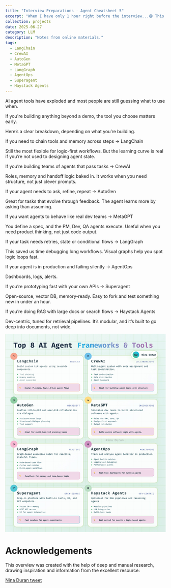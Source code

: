 ```yaml
---
title: "Interview Preparations - Agent Cheatsheet 5"
excerpt: "When I have only 1 hour right before the interview...😅 This is about AI Agent Frameworks<br/><img src='/images/AI_agent_framework.jpg'>"
collection: projects
date: 2025-06-27
category: LLM
description: "Notes from online materials."
tags:
  - LangChain
  - CrewAI
  - AutoGen
  - MetaGPT
  - LangGraph
  - AgentOps
  - Superagent
  - Haystack Agents
---
```



AI agent tools have exploded and most people are still guessing what to use when. 

If you're building anything beyond a demo, the tool you choose matters early.

Here’s a clear breakdown, depending on what you’re building.

If you need to chain tools and memory across steps → LangChain

Still the most flexible for logic-first workflows.
But the learning curve is real if you’re not used to designing agent state.

If you’re building teams of agents that pass tasks → CrewAI

Roles, memory and handoff logic baked in.
It works when you need structure, not just clever prompts.

If your agent needs to ask, refine, repeat → AutoGen

Great for tasks that evolve through feedback.
The agent learns more by asking than assuming.

If you want agents to behave like real dev teams → MetaGPT

You define a spec, and the PM, Dev, QA agents execute.
Useful when you need product thinking, not just code output.

If your task needs retries, state or conditional flows → LangGraph

This saved us time debugging long workflows.
Visual graphs help you spot logic loops fast.

If your agent is in production and failing silently → AgentOps

Dashboards, logs, alerts.
 
If you’re prototyping fast with your own APIs → Superagent

Open-source, vector DB, memory-ready.
Easy to fork and test something new in under an hour.
 
If you’re doing RAG with large docs or search flows → Haystack Agents

Dev-centric, tuned for retrieval pipelines.
It’s modular, and it’s built to go deep into documents, not wide.

![image](/images/AI_agent_framework.jpg)


# Acknowledgements

This overview was created with the help of deep and manual research, drawing inspiration and information from the excellent resource:

[Nina Duran tweet](https://x.com/HeyNina101)
